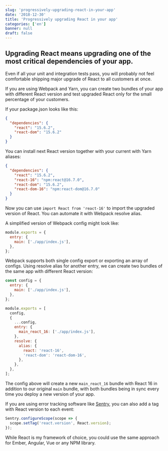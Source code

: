 ```yaml
---
slug: 'progressively-upgrading-react-in-your-app'
date: '2018-12-30'
title: 'Progressively upgrading React in your app'
categories: ['en']
banner: null
draft: false
---
```


## Upgrading React means upgrading one of the most critical dependencies of your app.

Even if all your unit and integration tests pass, you will probably not feel comfortable shipping major upgrade of React to all customers at once.

If you are using Webpack and Yarn, you can create two bundles of your app with different React version and test upgraded React only for the small percentage of your customers.

If your package.json looks like this:

```json
{
  "dependencies": {
    "react": "15.6.2",
    "react-dom": "15.6.2"
  }
}
```

You can install next React version together with your current with Yarn aliases:

```json!package.json
{
  "dependencies": {
    "react": "15.6.2",
    "react-16": "npm:react@16.7.0",
    "react-dom": "15.6.2",
    "react-dom-16": "npm:react-dom@16.7.0"
  }
}
```

Now you can use `import React from 'react-16'` to import the upgraded version of React. You can automate it with Webpack resolve alias.

A simplified version of Webpack config might look like:

```js!webpack.config.js
module.exports = {
  entry: {
    main: ['./app/index.js'],
  },
};
```

Webpack supports both single config export or exporting an array of configs.
Using resolve alias for another entry, we can create two bundles of the same app with different React version:

```js!webpack.config.js
const config = {
  entry: {
    main: ['./app/index.js'],
  },
};

module.exports = [
  config,
  {
    ...config,
    entry: {
      main_react_16: ['./app/index.js'],
    },
    resolve: {
      alias: {
        react: 'react-16',
        'react-dom': 'react-dom-16',
      },
    },
  },
];
```

The config above will create a new `main_react_16` bundle with React 16 in addition to our original `main` bundle, with both bundles being in sync every time you deploy a new version of your app.

If you are using error tracking software like [Sentry](https://sentry.io), you can also add a tag with React version to each event:

```js
Sentry.configureScope(scope => {
  scope.setTag('react.version', React.version);
});
```

While React is my framework of choice, you could use the same approach for Ember, Angular, Vue or any NPM library.
